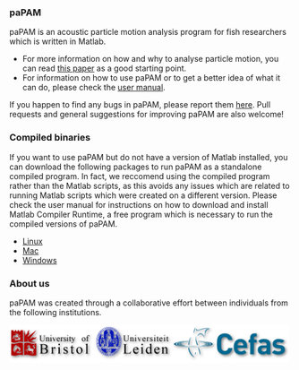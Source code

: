 ### paPAM
paPAM is an acoustic particle motion analysis program for fish researchers which is written in Matlab.
- For more information on how and why to analyse particle motion, you can read [this paper](https://www.researchgate.net/publication/292677434_Particle_motion_The_missing_link_in_underwater_acoustic_ecology) as a good starting point.
- For information on how to use paPAM or to get a better idea of what it can do, please check the [user manual](https://raw.githubusercontent.com/RTbecard/paPAM/master/User%20Manual/User%20Manual.pdf).

If you happen to find any bugs in paPAM, please report them [here](https://github.com/RTbecard/paPAM/issues).  Pull requests and general suggestions for improving paPAM are also welcome!

### Compiled binaries

If you want to use paPAM but do not have a version of Matlab installed, you can download the following packages to run paPAM as a standalone compiled program.  In fact, we reccomend using the compiled program rather than the Matlab scripts, as this avoids any issues which are related to running Matlab scripts which were created on a different version.  Please check the user manual for instructions on how to download and install Matlab Compiler Runtime, a free program which is necessary to run the compiled versions of paPAM.

- [Linux](https://raw.githubusercontent.com/RTbecard/paPAM/master/Compiled%20Binaries/MCR_Linux.zip)
- [Mac](https://raw.githubusercontent.com/RTbecard/paPAM/master/Compiled%20Binaries/MCR_Mac.zip)
- [Windows](https://raw.githubusercontent.com/RTbecard/paPAM/master/Compiled%20Binaries/MCR_PC.zip)

### About us

paPAM was created through a collaborative effort between individuals from the following institutions.

<img src="User Manual/Uni_logo.png" width="500" />
